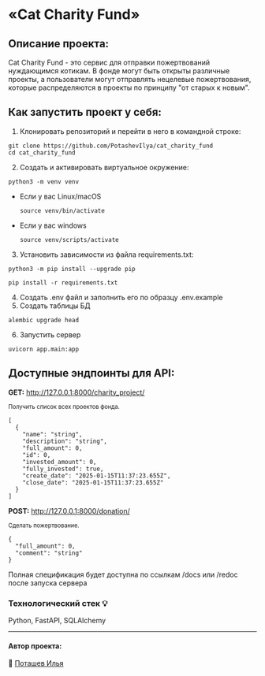 # «Cat Charity Fund»

## Описание проекта: 
Cat Charity Fund - это сервис для отправки пожертвований нуждающимся котикам. В фонде могут быть открыты различные проекты, а пользователи могут отправлять нецелевые пожертвования, которые распределяются в проекты по принципу "от старых к новым". 

## Как запустить проект у себя:
1. Клонировать репозиторий и перейти в него в командной строке:

```
git clone https://github.com/PotashevIlya/cat_charity_fund
cd cat_charity_fund
```
2. Cоздать и активировать виртуальное окружение:

```
python3 -m venv venv
```

* Если у вас Linux/macOS

    ```
    source venv/bin/activate
    ```

* Если у вас windows

    ```
    source venv/scripts/activate
    ```
3. Установить зависимости из файла requirements.txt:

```
python3 -m pip install --upgrade pip
```

```
pip install -r requirements.txt
```
4. Создать .env файл и заполнить его по образцу .env.example
5. Создать таблицы БД
```
alembic upgrade head
```
6. Запустить сервер
```
uvicorn app.main:app
```

## Доступные эндпоинты для API:

**GET:** http://127.0.0.1:8000/charity_project/

<sub>Получить список всех проектов фонда.</sub>
```
[
  {
    "name": "string",
    "description": "string",
    "full_amount": 0,
    "id": 0,
    "invested_amount": 0,
    "fully_invested": true,
    "create_date": "2025-01-15T11:37:23.655Z",
    "close_date": "2025-01-15T11:37:23.655Z"
  }
]
```
**POST:** http://127.0.0.1:8000/donation/

<sub>Сделать пожертвование.</sub>
```
{
  "full_amount": 0,
  "comment": "string"
}
```

Полная спецификация будет доступна по ссылкам /docs или /redoc после запуска сервера

### Технологический стек :bulb:
Python, FastAPI, SQLAlchemy
___  
#### Автор проекта:  
:small_orange_diamond: [Поташев Илья](https://github.com/PotashevIlya)  
